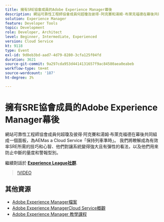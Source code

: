 ```yaml
---
title: 擁有SRE協會成員的Adobe Experience Manager幕後
description: 網站可靠性工程師協會成員何超瓊及彼得·阿克賽和湯姆·布萊克福德在幕後共同組成一個面板，為AEMas a Cloud Service「保持列車準時」。 我們將瞭解成為有效率SRE所需的技巧和心智、他們對讓系統變得強大且有彈性的看法，以及他們用來防止中斷的量度和警報型別。
solution: Experience Manager
feature: Developer Tools
topic: Development
role: Developer, Architect
level: Beginner, Intermediate, Experienced
version: Cloud Service
kt: 9118
type: Event
exl-id: 9d0eb3bd-aad7-4d79-8280-3cfa125f04fd
duration: 3621
source-git-commit: 9a297cda953d4414131657f9ac84580aea0eabeb
workflow-type: tm+mt
source-wordcount: '187'
ht-degree: 3%

---
```


# 擁有SRE協會成員的Adobe Experience Manager幕後

網站可靠性工程師協會成員何超瓊及彼得·阿克賽和湯姆·布萊克福德在幕後共同組成一個面板，為AEMas a Cloud Service「保持列車準時」。 我們將瞭解成為有效率SRE所需的技巧和心智、他們對讓系統變得強大且有彈性的看法，以及他們用來防止中斷的量度和警報型別。

繼續對話於 **[Experience League社群](https://adobe.ly/2WoCVOU)**.

>[!VIDEO](https://video.tv.adobe.com/v/337527/?quality=12&learn=on&hidetitle=true)

## 其他資源

- [Adobe Experience Manager檔案](https://experienceleague.adobe.com/docs/experience-manager-cloud-service.html)
- [Adobe Experience ManagerCloud Service概觀](https://experienceleague.adobe.com/docs/experience-manager-cloud-service/overview/home.html)
- [Adobe Experience Manager 教學課程](https://experienceleague.adobe.com/docs/experience-manager-tutorials.html)
